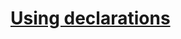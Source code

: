 # [Using declarations](https://docs.microsoft.com/zh-tw/dotnet/csharp/whats-new/csharp-8#using-declarations)